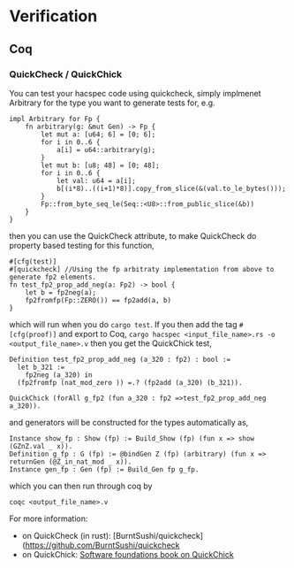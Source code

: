 # Verification

## Coq

### QuickCheck / QuickChick

You can test your hacspec code using quickcheck, simply implmenet Arbitrary for the type you want to generate tests for, e.g.
```rust,ignore
impl Arbitrary for Fp {
    fn arbitrary(g: &mut Gen) -> Fp {
        let mut a: [u64; 6] = [0; 6];
        for i in 0..6 {
            a[i] = u64::arbitrary(g);
        }
        let mut b: [u8; 48] = [0; 48];
        for i in 0..6 {
            let val: u64 = a[i];
            b[(i*8)..((i+1)*8)].copy_from_slice(&(val.to_le_bytes()));
        }
        Fp::from_byte_seq_le(Seq::<U8>::from_public_slice(&b))
    }
}
```
then you can use the QuickCheck attribute, to make QuickCheck do property based testing for this function,
```rust,ignore
#[cfg(test)]
#[quickcheck] //Using the fp arbitraty implementation from above to generate fp2 elements.
fn test_fp2_prop_add_neg(a: Fp2) -> bool {
    let b = fp2neg(a);
    fp2fromfp(Fp::ZERO()) == fp2add(a, b)
}
```
which will run when you do `cargo test`. If you then add the tag `#[cfg(proof)]` and export to Coq,
``` cargo hacspec <input_file_name>.rs -o <output_file_name>.v ```
then you get the QuickChick test,
```
Definition test_fp2_prop_add_neg (a_320 : fp2) : bool :=
  let b_321 :=
    fp2neg (a_320) in
  (fp2fromfp (nat_mod_zero )) =.? (fp2add (a_320) (b_321)).

QuickChick (forAll g_fp2 (fun a_320 : fp2 =>test_fp2_prop_add_neg a_320)).
```
and generators will be constructed for the types automatically as,
```
Instance show_fp : Show (fp) := Build_Show (fp) (fun x => show (GZnZ.val _ x)).
Definition g_fp : G (fp) := @bindGen Z (fp) (arbitrary) (fun x => returnGen (@Z_in_nat_mod _ x)).
Instance gen_fp : Gen (fp) := Build_Gen fp g_fp.
```
which you can then run through coq by
```
coqc <output_file_name>.v
```

For more information:
- on QuickCheck (in rust): [BurntSushi/quickcheck](https://github.com/BurntSushi/quickcheck
- on QuickChick: [Software foundations book on QuickChick](https://softwarefoundations.cis.upenn.edu/qc-current/index.html)
